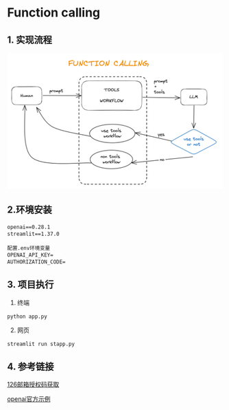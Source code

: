 # Function calling 


## 1. 实现流程
![workflow](./function-calling-workflow.png)

## 2.环境安装
```
openai==0.28.1
streamlit==1.37.0

配置.env环境变量
OPENAI_API_KEY=
AUTHORIZATION_CODE=
```

## 3. 项目执行
1. 终端
```
python app.py
```

2. 网页
```
streamlit run stapp.py
```

## 4. 参考链接

[126邮箱授权码获取](https://help.mail.163.com/faqDetail.do?code=d7a5dc8471cd0c0e8b4b8f4f8e49998b374173cfe9171305fa1ce630d7f67ac2a5feb28b66796d3b)

[openai官方示例](https://platform.openai.com/docs/guides/function-calling)